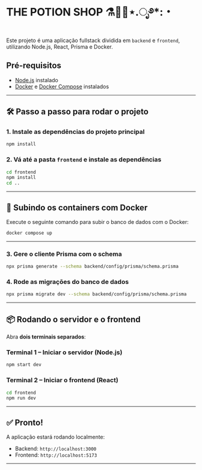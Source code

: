 # THE POTION SHOP ⚗️🧪🔮⋆.ೃ࿔*:・

Este projeto é uma aplicação fullstack dividida em `backend` e `frontend`, utilizando Node.js, React, Prisma e Docker.

## Pré-requisitos

- [Node.js](https://nodejs.org/) instalado
- [Docker](https://www.docker.com/) e [Docker Compose](https://docs.docker.com/compose/) instalados

---

## 🛠️ Passo a passo para rodar o projeto

### 1. Instale as dependências do projeto principal
```bash
npm install
```

### 2. Vá até a pasta `frontend` e instale as dependências
```bash
cd frontend
npm install
cd ..
```

---
## 🐳 Subindo os containers com Docker

Execute o seguinte comando para subir o banco de dados com o Docker:

```bash
docker compose up
```
---

### 3. Gere o cliente Prisma com o schema
```bash
npx prisma generate --schema backend/config/prisma/schema.prisma
```

### 4. Rode as migrações do banco de dados
```bash
npx prisma migrate dev --schema backend/config/prisma/schema.prisma
```

---

## 📦 Rodando o servidor e o frontend

Abra **dois terminais separados**:

### Terminal 1 – Iniciar o servidor (Node.js)
```bash
npm start dev
```

### Terminal 2 – Iniciar o frontend (React)
```bash
cd frontend
npm run dev
```

---

## ✅ Pronto!

A aplicação estará rodando localmente:
- Backend: `http://localhost:3000` 
- Frontend: `http://localhost:5173`

---
